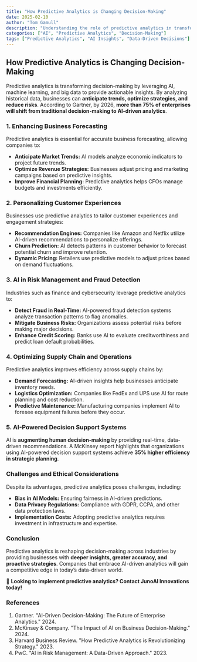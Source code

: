 ```yaml
---
title: "How Predictive Analytics is Changing Decision-Making"
date: 2025-02-10
author: "Tom Gamull"
description: "Understanding the role of predictive analytics in transforming business strategy and decision-making."
categories: ["AI", "Predictive Analytics", "Decision-Making"]
tags: ["Predictive Analytics", "AI Insights", "Data-Driven Decisions"]
---
```


## How Predictive Analytics is Changing Decision-Making

Predictive analytics is transforming decision-making by leveraging AI, machine learning, and big data to provide actionable insights. By analyzing historical data, businesses can **anticipate trends, optimize strategies, and reduce risks**. According to Gartner, by 2026, **more than 75% of enterprises will shift from traditional decision-making to AI-driven analytics**.

### **1. Enhancing Business Forecasting**

Predictive analytics is essential for accurate business forecasting, allowing companies to:
- **Anticipate Market Trends:** AI models analyze economic indicators to project future trends.
- **Optimize Revenue Strategies:** Businesses adjust pricing and marketing campaigns based on predictive insights.
- **Improve Financial Planning:** Predictive analytics helps CFOs manage budgets and investments efficiently.

### **2. Personalizing Customer Experiences**

Businesses use predictive analytics to tailor customer experiences and engagement strategies:
- **Recommendation Engines:** Companies like Amazon and Netflix utilize AI-driven recommendations to personalize offerings.
- **Churn Prediction:** AI detects patterns in customer behavior to forecast potential churn and improve retention.
- **Dynamic Pricing:** Retailers use predictive models to adjust prices based on demand fluctuations.

### **3. AI in Risk Management and Fraud Detection**

Industries such as finance and cybersecurity leverage predictive analytics to:
- **Detect Fraud in Real-Time:** AI-powered fraud detection systems analyze transaction patterns to flag anomalies.
- **Mitigate Business Risks:** Organizations assess potential risks before making major decisions.
- **Enhance Credit Scoring:** Banks use AI to evaluate creditworthiness and predict loan default probabilities.

### **4. Optimizing Supply Chain and Operations**

Predictive analytics improves efficiency across supply chains by:
- **Demand Forecasting:** AI-driven insights help businesses anticipate inventory needs.
- **Logistics Optimization:** Companies like FedEx and UPS use AI for route planning and cost reduction.
- **Predictive Maintenance:** Manufacturing companies implement AI to foresee equipment failures before they occur.

### **5. AI-Powered Decision Support Systems**

AI is **augmenting human decision-making** by providing real-time, data-driven recommendations. A McKinsey report highlights that organizations using AI-powered decision support systems achieve **35% higher efficiency in strategic planning**.

### **Challenges and Ethical Considerations**

Despite its advantages, predictive analytics poses challenges, including:
- **Bias in AI Models:** Ensuring fairness in AI-driven predictions.
- **Data Privacy Regulations:** Compliance with GDPR, CCPA, and other data protection laws.
- **Implementation Costs:** Adopting predictive analytics requires investment in infrastructure and expertise.

### **Conclusion**

Predictive analytics is reshaping decision-making across industries by providing businesses with **deeper insights, greater accuracy, and proactive strategies**. Companies that embrace AI-driven analytics will gain a competitive edge in today’s data-driven world.

📢 **Looking to implement predictive analytics? Contact JunoAI Innovations today!**

### **References**
1. Gartner. "AI-Driven Decision-Making: The Future of Enterprise Analytics." 2024.
2. McKinsey & Company. "The Impact of AI on Business Decision-Making." 2024.
3. Harvard Business Review. "How Predictive Analytics is Revolutionizing Strategy." 2023.
4. PwC. "AI in Risk Management: A Data-Driven Approach." 2023.